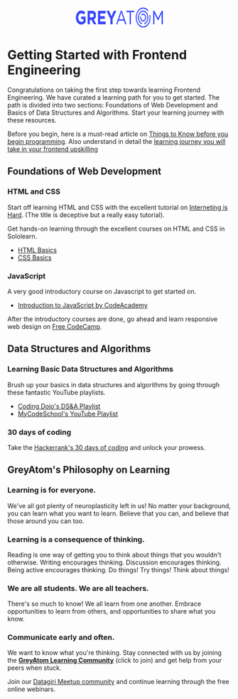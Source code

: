 <p align="center">
  <img src="images/greyatom.png" height = "50" width="200" />
</p>

# Getting Started with Frontend Engineering

Congratulations on taking the first step towards learning Frontend Engineering. We have curated a learning path for you to get started. The path is divided into two sections: Foundations of Web Development and Basics of Data Structures and Algorithms. Start your learning journey with these resources. 

Before you begin, here is a must-read article on [Things to Know before you begin programming](https://medium.com/better-programming/30-short-things-i-wish-i-knew-all-this-when-i-started-programming-b17667e3df0c). Also understand in detail the [learning journey you will take in your frontend upskilling](https://www.thinkful.com/blog/why-learning-to-code-is-so-damn-hard/)


## Foundations of Web Development

### HTML and CSS

Start off learning HTML and CSS with the excellent tutorial on [Interneting is Hard](https://internetingishard.com/html-and-css/). (The title is deceptive but a really easy tutorial). 

Get hands-on learning through the excellent courses on HTML and CSS in Sololearn. 
- [HTML Basics](https://www.sololearn.com/Course/HTML/)
- [CSS Basics](https://www.sololearn.com/Course/CSS/)

### JavaScript

A very good introductory course on Javascript to get started on.
- [Introduction to JavaScript by CodeAcademy](https://www.codecademy.com/learn/introduction-to-javascript)

After the introductory courses are done, go ahead and learn responsive web design on [Free CodeCamp](https://www.freecodecamp.org/learn).


## Data Structures and Algorithms



### Learning Basic Data Structures and Algorithms

Brush up your basics in data structures and algorithms by going through these fantastic YouTube playlists. 

- [Coding Dojo's DS&A Playlist](https://www.youtube.com/watch?v=UNWSdgaPkwY&list=PLBZBJbE_rGRV8D7XZ08LK6z-4zPoWzu5H&index=8)
- [MyCodeSchool's YouTube Playlist](https://www.youtube.com/watch?v=92S4zgXN17o&list=PL2_aWCzGMAwI3W_JlcBbtYTwiQSsOTa6P)


### 30 days of coding

Take the [Hackerrank's 30 days of coding](https://www.hackerrank.com/domains/tutorials/30-days-of-code) and unlock your prowess. 


## GreyAtom's Philosophy on Learning

### Learning is for everyone.
We've all got plenty of neuroplasticity left in us! No matter your background, you can learn what you want to learn. Believe that you can, and believe that those around you can too.

### Learning is a consequence of thinking.
Reading is one way of getting you to think about things that you wouldn't otherwise. Writing encourages thinking. Discussion encourages thinking. Being active encourages thinking. Do things! Try things! Think about things!

### We are all students. We are all teachers.
There's so much to know! We all learn from one another. Embrace opportunities to learn from others, and opportunities to share what you know.

### Communicate early and often.
We want to know what you're thinking. Stay connected with us by joining the [**GreyAtom Learning Community**](https://join.slack.com/t/greyatom-frontend/shared_invite/enQtNzk4MDAzNjExNzI5LWJjN2Y1NThiMjZmMDIyMDg5MGNmYjhmZDg3ODdjOWZkODRlODQwZGFiNjc5MGYwYzBkNTI0NjM1NWI1M2UyMzI) (click to join) and get help from your peers when stuck. 

Join our [Datagiri Meetup community](https://www.meetup.com/datagiri/) and continue learning through the free online webinars. 
 
